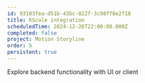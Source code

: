 ```yaml
---
id: 93103fea-d51b-43bc-822f-3c98ff8e2f18
title: KScale integration
scheduledTime: 2024-12-26T22:00:00.000Z
completed: false
project: Motion Storyline
order: 5
persistent: true
---
```


Explore backend functionality with UI or client